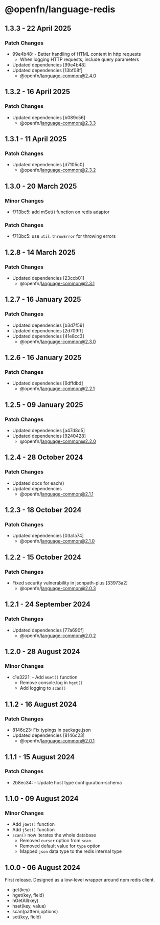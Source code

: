# @openfn/language-redis

## 1.3.3 - 22 April 2025

### Patch Changes

- 99e4b48: - Better handling of HTML content in http requests
  - When logging HTTP requests, include query parameters
- Updated dependencies \[99e4b48]
- Updated dependencies \[13bf08f]
  - @openfn/language-common@2.4.0

## 1.3.2 - 16 April 2025

### Patch Changes

- Updated dependencies \[b089c56]
  - @openfn/language-common@2.3.3

## 1.3.1 - 11 April 2025

### Patch Changes

- Updated dependencies \[d7105c0]
  - @openfn/language-common@2.3.2

## 1.3.0 - 20 March 2025

### Minor Changes

- f713bc5: add mSet() function on redis adaptor

### Patch Changes

- f713bc5: use `util.throwError` for throwing errors

## 1.2.8 - 14 March 2025

### Patch Changes

- Updated dependencies \[23ccb01]
  - @openfn/language-common@2.3.1

## 1.2.7 - 16 January 2025

### Patch Changes

- Updated dependencies \[b3d7f59]
- Updated dependencies \[2d709ff]
- Updated dependencies \[41e8cc3]
  - @openfn/language-common@2.3.0

## 1.2.6 - 16 January 2025

### Patch Changes

- Updated dependencies \[6dffdbd]
  - @openfn/language-common@2.2.1

## 1.2.5 - 09 January 2025

### Patch Changes

- Updated dependencies \[a47d8d5]
- Updated dependencies \[9240428]
  - @openfn/language-common@2.2.0

## 1.2.4 - 28 October 2024

### Patch Changes

- Updated docs for each()
- Updated dependencies
  - @openfn/language-common@2.1.1

## 1.2.3 - 18 October 2024

### Patch Changes

- Updated dependencies \[03a1a74]
  - @openfn/language-common@2.1.0

## 1.2.2 - 15 October 2024

### Patch Changes

- Fixed security vulnerability in jsonpath-plus \[33973a2]
  - @openfn/language-common@2.0.3

## 1.2.1 - 24 September 2024

### Patch Changes

- Updated dependencies \[77a690f]
  - @openfn/language-common@2.0.2

## 1.2.0 - 28 August 2024

### Minor Changes

- c1e3221: - Add `mGet()` function
  - Remove console.log in `hget()`
  - Add logging to `scan()`

## 1.1.2 - 16 August 2024

### Patch Changes

- 8146c23: Fix typings in package.json
- Updated dependencies \[8146c23]
  - @openfn/language-common@2.0.1

## 1.1.1 - 15 August 2024

### Patch Changes

- 2b8ec34: - Update host type configuration-schema

## 1.1.0 - 09 August 2024

### Minor Changes

- Add `jGet()` function
- Add `jSet()` function
- `scan()` now iterates the whole database
  - Removed `cursor` option from `scan`
  - Removed default value for `type` option
  - Mapped `json` data type to the redis internal type

## 1.0.0 - 06 August 2024

First release. Designed as a low-level wrapper around npm redis client.

- get(key)
- hget(key, field)
- hGetAll(key)
- hset(key, value)
- scan(pattern,options)
- set(key, field)
